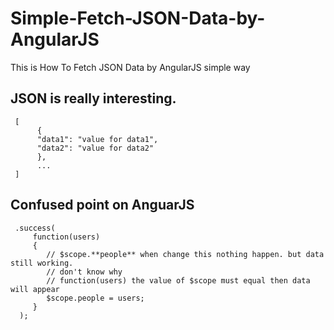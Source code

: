 # Simple-Fetch-JSON-Data-by-AngularJS
This is How To Fetch JSON Data by AngularJS simple way

## JSON is really interesting. ##
     [
          {
          "data1": "value for data1",
          "data2": "value for data2"
          },
          ...
     ]

## Confused point on AnguarJS ##

     .success(
         function(users)
         {
            // $scope.**people** when change this nothing happen. but data still working.
            // don't know why
            // function(users) the value of $scope must equal then data will appear
            $scope.people = users;
         }
      );
